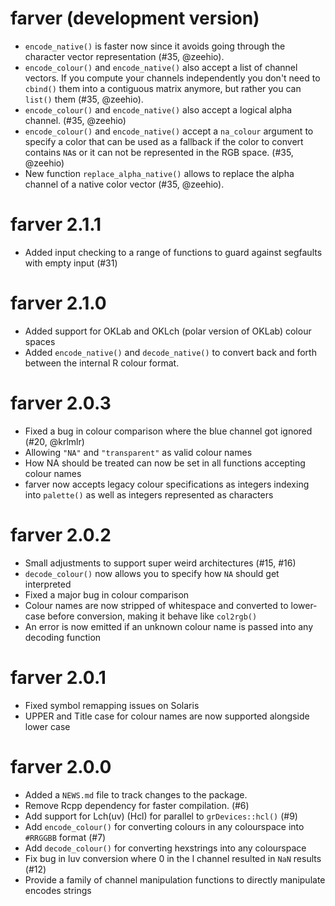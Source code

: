 # farver (development version)

* `encode_native()` is faster now since it avoids going through the character
  vector representation (#35, @zeehio).
* `encode_colour()` and `encode_native()` also accept a list of channel vectors.
  If you compute your channels independently you don't need to `cbind()` them into
  a contiguous matrix anymore, but rather you can `list()` them (#35, @zeehio).
* `encode_colour()` and `encode_native()` also accept a logical alpha channel. (#35, @zeehio)
* `encode_colour()` and `encode_native()` accept a `na_colour` argument to specify
  a color that can be used as a fallback if the color to convert contains `NA`s
  or it can not be represented in the RGB space. (#35, @zeehio)
* New function `replace_alpha_native()` allows to replace the alpha channel of
  a native color vector (#35, @zeehio).

# farver 2.1.1

* Added input checking to a range of functions to guard against segfaults with 
  empty input (#31)

# farver 2.1.0

* Added support for OKLab and OKLch (polar version of OKLab) colour spaces
* Added `encode_native()` and `decode_native()` to convert back and forth 
  between the internal R colour format.

# farver 2.0.3

* Fixed a bug in colour comparison where the blue channel got ignored 
  (#20, @krlmlr)
* Allowing `"NA"` and `"transparent"` as valid colour names
* How NA should be treated can now be set in all functions accepting colour 
  names
* farver now accepts legacy colour specifications as integers indexing into
  `palette()` as well as integers represented as characters

# farver 2.0.2

* Small adjustments to support super weird architectures (#15, #16)
* `decode_colour()` now allows you to specify how `NA` should get interpreted
* Fixed a major bug in colour comparison
* Colour names are now stripped of whitespace and converted to lower-case before
  conversion, making it behave like `col2rgb()`
* An error is now emitted if an unknown colour name is passed into any decoding
  function

# farver 2.0.1

* Fixed symbol remapping issues on Solaris
* UPPER and Title case for colour names are now supported alongside lower case

# farver 2.0.0

* Added a `NEWS.md` file to track changes to the package.
* Remove Rcpp dependency for faster compilation. (#6)
* Add support for Lch(uv) (Hcl) for parallel to `grDevices::hcl()` (#9)
* Add `encode_colour()` for converting colours in any colourspace into `#RRGGBB`
  format (#7)
* Add `decode_colour()` for converting hexstrings into any colourspace
* Fix bug in luv conversion where 0 in the l channel resulted in `NaN` results 
  (#12)
* Provide a family of channel manipulation functions to directly manipulate 
  encodes strings
